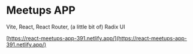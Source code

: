 # Meetups APP

Vite, React, React Router, (a little bit of) Radix UI

[https://react-meetups-app-391.netlify.app/](https://react-meetups-app-391.netlify.app/)
